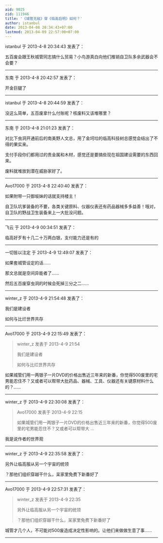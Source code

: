 ```yaml
---
aid: 9025
zid: 111946
title: '《城管无敌》穿《临高启明》如何？'
author: istanbul
date: 2013-04-08 20:34:43+07:00
lastmod: 2013-04-09 22:57:00+07:00
---
```


istanbul 于 2013-4-8 20:34:43 发表了：

五百废会跟王秋城管同志搞什么贸易？小鸟游真白向他们推销自卫队多余武器会不会要？

---------

东南 于 2013-4-8 20:42:57 发表了：

开金巨腿了

---------

istanbul 于 2013-4-8 20:44:59 发表了：

没这么简单，五百废拿什么付账呢？核废料又该堆哪里？

---------

东南 于 2013-4-8 21:01:23 发表了：

对比下虫洞开通前后的南美野人文总，用了金坷垃的临高科技树总感觉会结出了不得的果实来。

支付手段你们都用过的贵金属和木材，感觉还是要搞些现在祖国建设需要的东西回来。

废料就堆放到潜在威胁家好了。

---------

Avo17000 于 2013-4-8 22:40:40 发表了：

如果附带一只御坂妹的话就支持楼主！

自卫队坑爹装备的不要，各类关键原料、仪器仪表还有药品器械多多益善！哦对，自卫队的野战卫生装备来上一大批没问题。

---------

飞云 于 2013-4-9 00:34:51 发表了：

临高好歹有十几二十万两白银，支付能力还是有的

---------

一切皆以注定 于 2013-4-9 12:49:07 发表了：

如果套城管设定的话……

那文总就是空间异能者了……

然后五百废穿虫洞的时候会死掉三分之二……

---------

winter_z 于 2013-4-9 21:54:48 发表了：

我们是建设者

如何与比烂世界共存

---------

Avo17000 于 2013-4-9 22:15:49 发表了：

> winter\_z 发表于 2013-4-9 21:54
> 
> 我们是建设者
> 
> 如何与比烂世界共存



如果城管们用一两银子一片DVD的价格出售近三年来的新番，你觉得500废里的宅男能忍住不？又或者可以帮带大批药品、器械、工具、仪器还有关键原材料什么的？……

---------

winter_z 于 2013-4-9 22:30:08 发表了：

> Avo17000 发表于 2013-4-9 22:15
> 
> 如果城管们用一两银子一片DVD的价格出售近三年来的新番，你觉得500废里的宅男能忍住不？又或者可以帮带大 ...



我是说作者的世界观

---------

winter_z 于 2013-4-9 22:35:58 发表了：

另外让临高服从另一个宇宙的统领

？那他们组织穿越干什么，呆家里免费下新番好了

---------

Avo17000 于 2013-4-9 22:57:31 发表了：

> winter\_z 发表于 2013-4-9 22:35
> 
> 另外让临高服从另一个宇宙的统领
> 
> ？那他们组织穿越干什么，呆家里免费下新番好了



城管才几个人，不可能对500废造成决定性影响的。让他们来做做生意了事……

---------

